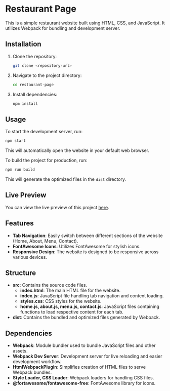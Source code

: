 # Restaurant Page

This is a simple restaurant website built using HTML, CSS, and JavaScript. It utilizes Webpack for bundling and development server.

## Installation

1. Clone the repository:
   ```bash
   git clone <repository-url>
   ```

2. Navigate to the project directory:
   ```bash
   cd restaurant-page
   ```

3. Install dependencies:
   ```bash
   npm install
   ```

## Usage

To start the development server, run:
```bash
npm start
```

This will automatically open the website in your default web browser.

To build the project for production, run:
```bash
npm run build
```

This will generate the optimized files in the `dist` directory.

## Live Preview

You can view the live preview of this project [here](https://semihmertdev.github.io/restaurant-page/).

## Features

- **Tab Navigation**: Easily switch between different sections of the website (Home, About, Menu, Contact).
- **FontAwesome Icons**: Utilizes FontAwesome for stylish icons.
- **Responsive Design**: The website is designed to be responsive across various devices.

## Structure

- **src**: Contains the source code files.
  - **index.html**: The main HTML file for the website.
  - **index.js**: JavaScript file handling tab navigation and content loading.
  - **styles.css**: CSS styles for the website.
  - **home.js, about.js, menu.js, contact.js**: JavaScript files containing functions to load respective content for each tab.
- **dist**: Contains the bundled and optimized files generated by Webpack.

## Dependencies

- **Webpack**: Module bundler used to bundle JavaScript files and other assets.
- **Webpack Dev Server**: Development server for live reloading and easier development workflow.
- **HtmlWebpackPlugin**: Simplifies creation of HTML files to serve Webpack bundles.
- **Style Loader, CSS Loader**: Webpack loaders for handling CSS files.
- **@fortawesome/fontawesome-free**: FontAwesome library for icons.

